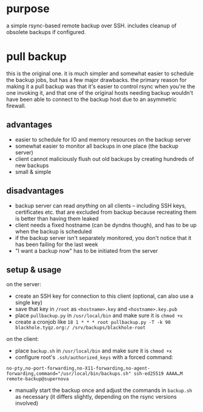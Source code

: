 # purpose

a simple rsync-based remote backup over SSH. includes cleanup of obsolete
backups if configured.

# pull backup

this is the original one. it is much simpler and somewhat easier to schedule
the backup jobs, but has a few major drawbacks. the primary reason for
making it a pull backup was that it's easier to control rsync when you're
the one invoking it, and that one of the original hosts needing backup
wouldn't have been able to connect to the backup host due to an asymmetric
firewall.

## advantages

- easier to schedule for IO and memory resources on the backup server
- somewhat easier to monitor all backups in one place (the backup server)
- client cannot maliciously flush out old backups by creating hundreds of
  new backups
- small & simple

## disadvantages

- backup server can read *anything* on all clients – including SSH keys,
  certificates etc. that are excluded from backup because recreating them is
  better than having them leaked
- client needs a fixed hostname (can be dyndns though), and has to be up
  when the backup is scheduled
- if the backup server isn't separately monitored, you don't notice that it
  has been failing for the last week
- "I want a backup now" has to be initiated from the server

## setup & usage

on the server:

- create an SSH key for connection to this client (optional, can also use a
  single key)
- save that key in `/root` as `<hostname>.key` and `<hostname>.key.pub`
- place `pullbackup.py` in `/usr/local/bin` and make sure it is `chmod +x`
- create a cronjob like `18 1 * * * root pullbackup.py -T -k 90 blackhole.tyqz.org:/ /srv/backups/blackhole-root`

on the client:

- place `backup.sh` in `/usr/local/bin` and make sure it is `chmod +x`
- configure root's `.ssh/authorized_keys` with a forced command:
```
no-pty,no-port-forwarding,no-X11-forwarding,no-agent-forwarding,command="/usr/local/bin/backups.sh" ssh-ed25519 AAAA…M remote-backup@supernova
```
- manually start the backup once and adjust the commands in `backup.sh` as
  necessary (it differs slightly, depending on the rsync versions involved)
